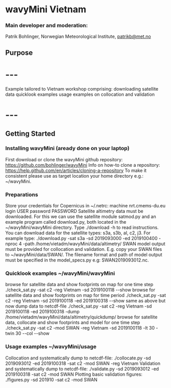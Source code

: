 # wavyMini Vietnam

### Main developer and moderation:
Patrik Bohlinger, Norwegian Meteorological Institute, patrikb@met.no

## Purpose
# --- 
Example tailored to Vietnam workshop comprising:
downloading satellite data
quicklook examples
usage examples on collocation and validation
# --- 


## Getting Started
### Installing wavyMini (aready done on your laptop)
First download or clone the wavyMini github repository: https://github.com/bohlinger/wavyMini
Info on how-to clone a repository:
https://help.github.com/en/articles/cloning-a-repository
To make it consistent please use as target location your home directory e.g.: ~/wavyMini.

### Preparations
Store your credentials for Copernicus in ~/.netrc:
machine nrt.cmems-du.eu   login USER   password PASSWORD
Satellite altimetry data must be downloaded. For this we can use the satellite module satmod.py and an example program called download.py, both located in the  ~/wavyMini/wavyMini directory. Type ./download -h to read instructions. You can download data for the satellite types: s3a, s3b, al, c2, j3. For example type: 
./download.py -sat s3a -sd 2019093000 -ed 2019100400 -nproc 4 -path /home/vietadm/wavyMini/data/altimetry/
SWAN model output must be provided for collocation and validation. E.g. copy your SWAN files to ~/wavyMini/data/SWAN/. The filename format and path of model output must be specified in the model_specs.py e.g: SWAN2019093012.nc.

### Quicklook examples ~/wavyMini/wavyMini
browse for satellite data and show footprints on map for one time step
./check_sat.py -sat c2 -reg Vietnam -sd 2019100118 --show
browse for satellite data and show footprints on map for time period
./check_sat.py -sat c2 -reg Vietnam -sd 2019100118 -ed 2019100318 --show
same as above but now dump data to netcdf-file
./check_sat.py -sat c2 -reg Vietnam -sd 2019100118 -ed 2019100318 -dump /home/vietadm/wavyMini/data/altimetry/quickdump/
browse for satellite data, collocate and show footprints and model for one time step
./check_sat.py -sat c2 -mod SWAN -reg Vietnam -sd 2019100118 -lt 30 -twin 30 --col --show

### Usage examples ~/wavyMini/usage
Collocation and systematically dump to netcdf-file:
./collocate.py -sd 2019093012 -ed 2019100318 -sat c2 -mod SWAN -reg Vietnam
Validation and systematically dump to netcdf-file:
./validate.py -sd 2019093012 -ed 2019100318 -sat c2 -mod SWAN
Plotting basic validation figures:
./figures.py -sd 201910 -sat c2 -mod SWAN
